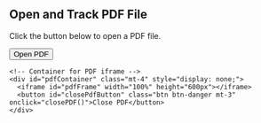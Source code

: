 <!DOCTYPE html>
<html lang="en">
<head>
  <meta charset="UTF-8">
  <meta name="viewport" content="width=device-width, initial-scale=1.0">
  <title>Open and Track PDF File</title>
  <!-- Bootstrap CSS -->
  <link rel="stylesheet" href="https://stackpath.bootstrapcdn.com/bootstrap/4.5.2/css/bootstrap.min.css">
</head>
<body>
  <div class="container mt-5">
    <div class="text-center">
      <h2>Open and Track PDF File</h2>
      <p>Click the button below to open a PDF file.</p>
      <button class="btn btn-primary" onclick="openAndTrackPDF()">Open PDF</button>
    </div>

    <!-- Container for PDF iframe -->
    <div id="pdfContainer" class="mt-4" style="display: none;">
      <iframe id="pdfFrame" width="100%" height="600px"></iframe>
      <button id="closePdfButton" class="btn btn-danger mt-3" onclick="closePDF()">Close PDF</button>
    </div>
  </div>

  <!-- Bootstrap JS and dependencies (optional for some features) -->
  <script src="https://cdnjs.cloudflare.com/ajax/libs/jquery/3.5.1/jquery.min.js"></script>
  <script src="https://stackpath.bootstrapcdn.com/bootstrap/4.5.2/js/bootstrap.bundle.min.js"></script>

  <script>
    var openTime; 

    function openAndTrackPDF() {
      var pdfPath = 'path_to_your_pdf_file.pdf';

      openTime = new Date();

      // Show PDF container and hide button
      document.getElementById('pdfContainer').style.display = 'block';

      // Load PDF in iframe
      var pdfFrame = document.getElementById('pdfFrame');
      pdfFrame.src = pdfPath;

      pdfFrame.onload = function() {
      };
    }

    function closePDF() {
      // Record the time when the PDF was closed manually
      var closeTime = new Date();

      // Calculate the total time the PDF was open
      var totalTime = closeTime.getTime() - openTime.getTime();
      var totalTimeInSeconds = totalTime / 1000;

      // You can also log these times or handle them as needed
      console.log('PDF opened at:', openTime);
      console.log('PDF closed at:', closeTime);
      console.log('Total time (seconds):', totalTimeInSeconds);

      document.getElementById('pdfContainer').style.display = 'none';
    }
  </script>
</body>
</html>
